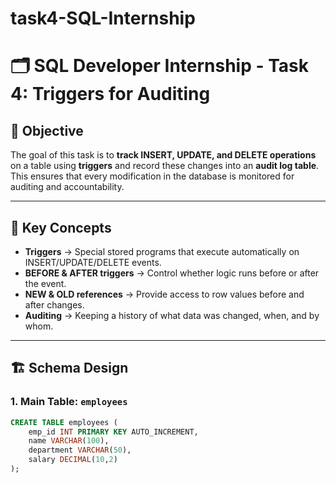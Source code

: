 # task4-SQL-Internship
# 🗂️ SQL Developer Internship - Task 4: Triggers for Auditing

## 📌 Objective
The goal of this task is to **track INSERT, UPDATE, and DELETE operations** on a table using **triggers** and record these changes into an **audit log table**.  
This ensures that every modification in the database is monitored for auditing and accountability.

---

## 🔑 Key Concepts
- **Triggers** → Special stored programs that execute automatically on INSERT/UPDATE/DELETE events.  
- **BEFORE & AFTER triggers** → Control whether logic runs before or after the event.  
- **NEW & OLD references** → Provide access to row values before and after changes.  
- **Auditing** → Keeping a history of what data was changed, when, and by whom.  

---

## 🏗️ Schema Design

### 1. Main Table: `employees`
```sql
CREATE TABLE employees (
    emp_id INT PRIMARY KEY AUTO_INCREMENT,
    name VARCHAR(100),
    department VARCHAR(50),
    salary DECIMAL(10,2)
);

